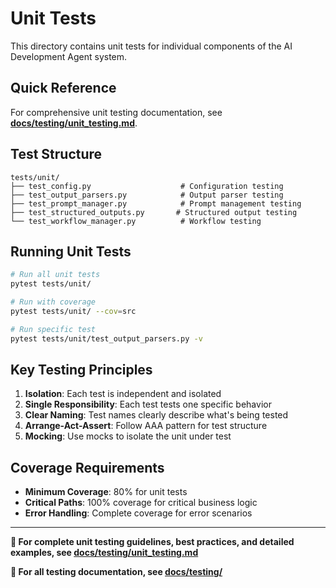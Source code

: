 # Unit Tests

This directory contains unit tests for individual components of the AI Development Agent system.

## Quick Reference

For comprehensive unit testing documentation, see **[docs/testing/unit_testing.md](../../docs/testing/unit_testing.md)**.

## Test Structure

```
tests/unit/
├── test_config.py                    # Configuration testing
├── test_output_parsers.py            # Output parser testing
├── test_prompt_manager.py            # Prompt management testing
├── test_structured_outputs.py       # Structured output testing
└── test_workflow_manager.py          # Workflow testing
```

## Running Unit Tests

```bash
# Run all unit tests
pytest tests/unit/

# Run with coverage
pytest tests/unit/ --cov=src

# Run specific test
pytest tests/unit/test_output_parsers.py -v
```

## Key Testing Principles

1. **Isolation**: Each test is independent and isolated
2. **Single Responsibility**: Each test tests one specific behavior  
3. **Clear Naming**: Test names clearly describe what's being tested
4. **Arrange-Act-Assert**: Follow AAA pattern for test structure
5. **Mocking**: Use mocks to isolate the unit under test

## Coverage Requirements

- **Minimum Coverage**: 80% for unit tests
- **Critical Paths**: 100% coverage for critical business logic
- **Error Handling**: Complete coverage for error scenarios

---

**📖 For complete unit testing guidelines, best practices, and detailed examples, see [docs/testing/unit_testing.md](../../docs/testing/unit_testing.md)**

**🔗 For all testing documentation, see [docs/testing/](../../docs/testing/README.md)**